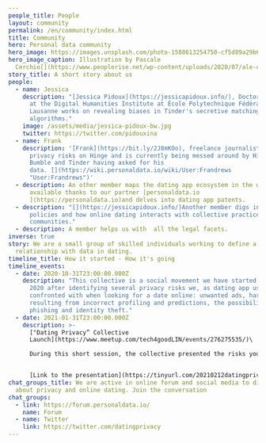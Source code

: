 ```yaml
---
people_title: People
layout: community
permalink: /en/community/index.html
title: Community
hero: Personal data community
hero_image: https://images.unsplash.com/photo-1588613254750-cf5d89a29b66
hero_image_caption: Illustration by Pascale
  Cerchio[](https://www.peoplerise.net/wp-content/uploads/2020/07/ale-cerchio.png)
story_title: A short story about us
people:
  - name: Jessica
    description: "[Jessica Pidoux](https://jessicapidoux.info/), Doctoral Researcher
      at the Digital Humanities Institute at École Polytechnique Fédérale de
      Lausanne works on revealing biases in Tinder's secretive matching
      algorithms."
    image: /assets/media/jessica-pidoux-bw.jpg
    twitter: https://twitter.com/pidouxina
  - name: Frank
    description: '[Frank](https://bit.ly/2J8mKOo), freelance journalist has revealed
      privacy risks on Hinge and is currently being messed around by Hinge,
      Bumble and Tinder having asked for his
      data. [](https://wiki.personaldata.io/wiki/User:Frandrews
      "User:Frandrews")'
  - description: An other member maps the dating app ecosystem in the wiki platform
      available thanks to our partner [personaldata.io
      ](https://personaldata.io)and delves into dating app patents.
  - description: "[](https://jessicapidoux.info/)Another member digs into regulation
      policies and how online dating interacts with collective practices and
      communities."
  - description: A member helps us with  all the legal facets.
inverse: true
story: We are a small group of skilled individuals working to define a new
  relationship with data in dating.
timeline_title: How it started - How it's going
timeline_events:
  - date: 2020-10-31T23:00:00.000Z
    description: "This collective is a social movement we have started in November
      2020 after identifying several privacy risks we, as dating app users, are
      confronted with when looking for a date online: unwanted ads, harms
      resulting from incorrect profiling and predictions, the possibility of
      phishing and identity theft."
  - date: 2021-01-31T23:00:00.000Z
    description: >-
      ["Dating Privacy” Collective
      Launch](https://www.meetup.com/tech4goodLIN/events/276275535/)\

      During this short session, the collective presented the risks you take when using dating apps, shared practices to protect your privacy and explained how you can recover your data if you want to know what happens when you're swiping and liking. We also outlined our first major data literacy project: one we want you to be involved in.


      [Link to the presentation](https://tinyurl.com/20210212datingprivacy)
chat_groups_title: We are active in online forum and social media to discuss
  about privacy and online dating. Join the conversation
chat_groups:
  - link: https://forum.personaldata.io/
    name: Forum
  - name: Twitter
    link: https://twitter.com/datingprivacy
---
```

